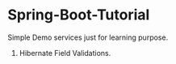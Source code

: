 # Spring-Boot-Tutorial
Simple Demo services just for learning purpose.


1) Hibernate Field Validations.
